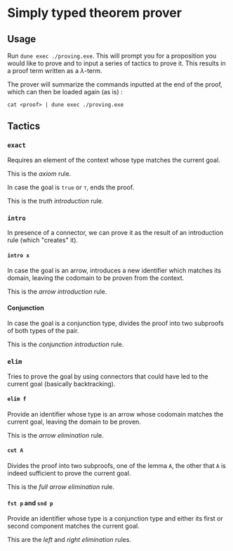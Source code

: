 # Simply typed theorem prover

## Usage

Run `dune exec ./proving.exe`. This will prompt you for a proposition you would like to prove and to input a series of tactics to prove it. This results in a proof term written as a $\lambda$-term.

The prover will summarize the commands inputted at the end of the proof, which can then be loaded again (as is) :
```shell
cat <proof> | dune exec ./proving.exe
```

## Tactics

### `exact`

Requires an element of the context whose type matches the current goal.

This is the *axiom* rule.

In case the goal is `true` or `⊤`, ends the proof.

This is the *truth introduction* rule.

### `intro`

In presence of a connector, we can prove it as the result of an introduction rule (which "creates" it).

#### `intro x`

In case the goal is an arrow, introduces a new identifier which matches its domain, leaving the codomain to be proven from the context.

This is the *arrow introduction* rule.

#### Conjunction

In case the goal is a conjunction type, divides the proof into two subproofs of both types of the pair.

This is the *conjunction introduction* rule.

### `elim`

Tries to prove the goal by using connectors that could have led to the current goal (basically backtracking).

#### `elim f`

Provide an identifier whose type is an arrow whose codomain matches the current goal, leaving the domain to be proven.

This is the *arrow elimination* rule.

#### `cut A`

Divides the proof into two subproofs, one of the lemma `A`, the other that `A` is indeed sufficient to prove the current goal.

This is the *full arrow elimination* rule.

#### `fst p` and `snd p`

Provide an identifier whose type is a conjunction type and either its first or second component matches the current goal.

This are the *left* and *right elimination* rules.


